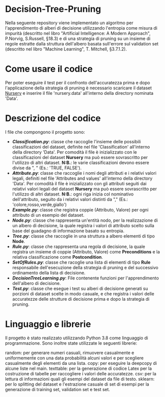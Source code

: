 # Decision-Tree-Pruning

Nella seguente repository viene implementato un algoritmo per l'apprendimento di alberi di decisione utilizzando l'entropia come misura di impurità (descritto nel libro "Artificial Intelligence: A Modern Approach", P.Norvig, S.Russell, §18.3) e di una strategia di pruning su un insieme di regole estratte dalla struttura dell'albero basata sull'errore sul validation set (descritto nel libro "Machine Learning", T. Mitchell, §3.7.1.2).

# Come usare il codice
Per poter eseguire il test per il confronto dell'accuratezza prima e dopo l'applicazione della strategia di pruning è necessario scaricare il dataset [Nursery](https://archive.ics.uci.edu/ml/datasets/Nursery) e inserire il file 'nursery.data' all'interno della directory nominata 'Data'.

# Descrizione del codice
I file che compongono il progetto sono:
- **_Classification.py_**: classe che raccoglie l'insieme delle possibili classificazioni del dataset, definite nel file 'Classification' all'interno della directory 'Data'. Per comodità il file è inizializzato con le classificazioni del dataset **Nursery** ma può essere sovrascritto per l'utilizzo di altri dataset. **N:B.**: le varie classificazioni devono essere divise da ", " (Es.: 'TRUE, FALSE').
- **_Attribute.py_**: classe che raccoglie i nomi degli attributi e i relativi valori legali, definiti nel file 'Attributes and values' all'interno della directory 'Data'. Per comodità il file è inizializzato con gli attributi seguiti dai relativi valori legali del dataset **Nursery** ma può essere sovrascritto per l'utilizzo di altri dataset. **N:B.**: ogni riga inizia col nominativo dell'attributo, seguito da i relativi valori distinti da "," (Es.: 'colore,rosso,verde,giallo')
- **_Example.py_**: classe che registra coppie (Attributo, Valore) per ogni attributo di un esempio del dataset.
- **_Node.py_**: classe che rappresenta un'entità nodo, per la realizzazione di un albero di decisione, la quale registra i valori di attributo scelto sulla base del guadagno di informazione basato su entropia.
- **_Tree.py_**: classe che raccoglie in una struttura a albero elementi di tipo __Node__.
- **_Rule.py_**: classe che rappresenta una regola di decisione, la quale registra un insieme di coppie (Attributo, Valore) come __Preconditions__ e la relativa classificazione come __Postcondition__.
- **_SetOfRules.py_**: classe che racoglie una lista di elementi di tipo __Rule__ responsabile dell'esecuzione della strategia di pruning e del successivo ordinamento della lista di decisione.
- **_DecisionTreeLearning.py_**: File contenente funzioni per l'apprendimento dell'albero di decisione.
- **_Test.py_**: classe che esegue i test su alberi di decisione generati su porzioni di dataset scelte in modo casuale, e che registra i valori delle accuratezze delle strutture di decisione prima e dopo la strategia di pruning.

# Linguaggio e librerie

Il progetto è stato realizzato utilizzando Python 3.8 come linguaggio di programmazione. Sono inoltre state utilizzate le seguenti librerie:

random: per generare numeri casuali, rimuovere casualmente e uniformemente con una data probabilità alcuni valori e per scegliere casualmente degli elementi da una lista.
copy: per eseguire la deepcopy di alcune liste nel main.
texttable: per la generazione di codice Latex per la costruzione di tabelle per raccogliere i valori delle accuratezze.
csv: per la lettura di informazioni quali gli esempi del dataset da file di testo.
sklearn: per lo splitting del dataset e l'estrazione casuale di set di esempi per la generazione di training set, validation set e test set.
